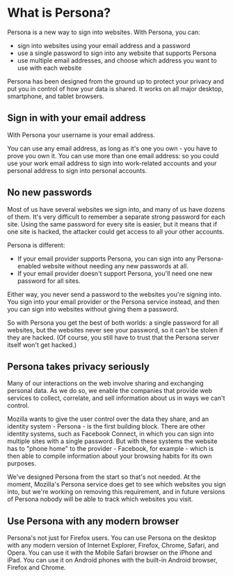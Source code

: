 # What is Persona? #

Persona is a new way to sign into websites. With Persona, you can:

* sign into websites using your email address and a password
* use a single password to sign into any website that supports Persona
* use multiple email addresses, and choose which address you want to use with each website

Persona has been designed from the ground up to protect your privacy and put you in control of how your data is shared. It works on all major desktop, smartphone, and tablet browsers.

## Sign in with your email address ##

With Persona your username is your email address.

You can use any email address, as long as it's one you own - you have to prove you own it. You can use more than one email address: so you could use your work email address to sign into work-related accounts and your personal address to sign into personal accounts.

## No new passwords ##

Most of us have several websites we sign into, and many of us have dozens of them. It's very difficult to remember a separate strong password for each site. Using the same password for every site is easier, but it means that if one site is hacked, the attacker could get access to all your other accounts.

Persona is different:

* If your email provider supports Persona, you can sign into any Persona-enabled website without needing any new passwords at all.
* If your email provider doesn't support Persona, you'll need one new password for all sites.

Either way, you never send a password to the websites you're signing into. You sign into your email provider or the Persona service instead, and then you can sign into websites without giving them a password.

So with Persona you get the best of both worlds: a single password for all websites, but the websites never see your password, so it can't be stolen if they are hacked. (Of course, you still have to trust that the Persona server itself won't get hacked.)

## Persona takes privacy seriously ##

Many of our interactions on the web involve sharing and exchanging personal data. As we do so, we enable the companies that provide web services to collect, correlate, and sell information about us in ways we can't control.

Mozilla wants to give the user control over the data they share, and an identity system - Persona - is the first building block. There are other identity systems, such as Facebook Connect, in which you can sign into multiple sites with a single password. But with these systems the website has to "phone home" to the provider - Facebook, for example - which is then able to compile information about your browsing habits for its own purposes.

We've designed Persona from the start so that's not needed. At the moment, Mozilla's Persona service does get to see which websites you sign into, but we're working on removing this requirement, and in future versions of Persona nobody will be able to track which websites you visit.

## Use Persona with any modern browser ##

Persona's not just for Firefox users. You can use Persona on the desktop with any modern version of Internet Explorer, Firefox, Chrome, Safari, and Opera. You can use it with the Mobile Safari browser on the iPhone and iPad. You can use it on Android phones with the built-in Android browser, Firefox and Chrome.
